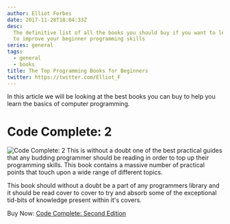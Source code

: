 ```yaml
---
author: Elliot Forbes
date: 2017-11-28T18:04:33Z
desc:
  The definitive list of all the books you should buy if you want to learn how
  to improve your beginner programming skills
series: general
tags:
  - general
  - books
title: The Top Programming Books for Beginners
twitter: https://twitter.com/Elliot_F
---
```


In this article we will be looking at the best books you can buy to help you
learn the basics of computer programming.

# Code Complete: 2

<p><img alt="Code Complete: 2" src="https://images.tutorialedge.net/books/code-complete.jpg" class="book-img" />
This is without a doubt one of the best practical guides that any budding programmer should be reading in order to top up their programming skills. This book contains a massive number of practical points that touch upon a wide range of different topics. </p>

This book should without a doubt be a part of any programmers library and it
should be read cover to cover to try and absorb some of the exceptional tid-bits
of knowledge present within it's covers.

<div class="amazon-link">Buy Now: <a href="http://amzn.to/2AhM8Jk">Code Complete: Second Edition</a></div>
